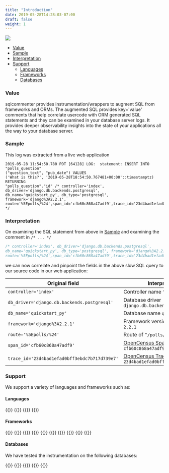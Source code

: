```yaml
---
title: "Introduction"
date: 2019-05-28T14:28:03-07:00
draft: false
weight: 1
---
```


![](/images/sqlcommenter_logo.png)

- [Value](#value)
- [Sample](#sample)
- [Interpretation](#interpretation)
- [Support](#support)
    - [Languages](#languages)
    - [Frameworks](#frameworks)
    - [Databases](#databases)

### Value 
sqlcommenter provides instrumentation/wrappers to augment SQL from frameworks and ORMs. The augmented SQL provides key='value' comments
that help correlate usercode with ORM generated SQL statements and they can be examined in your database server logs. It provides deeper
observability insights into the state of your applications all the way to your database server.

### Sample

This log was extracted from a live web application

```shell
2019-05-28 11:54:50.780 PDT [64128] LOG:  statement: INSERT INTO "polls_question"
("question_text", "pub_date") VALUES
('What is this?', '2019-05-28T18:54:50.767481+00:00'::timestamptz) RETURNING
"polls_question"."id" /* controller='index', db_driver='django.db.backends.postgresql',
db_name='quickstart_py', db_type='postgresql', framework='django%3A2.2.1',
route='%5Epolls/%24',span_id='cfb60c868a47adf9',trace_id='23d4bad1efad0bff3ebdc7b717d739e7' */
```

### Interpretation

On examining the SQL statement from above in [Sample](#sample) and examining the comment in `/* ... */`
```sql
/* controller='index', db_driver='django.db.backends.postgresql',
db_name='quickstart_py', db_type='postgresql', framework='django%3A2.2.1',
route='%5Epolls/%24',span_id='cfb60c868a47adf9',trace_id='23d4bad1efad0bff3ebdc7b717d739e7' */
```

we can now correlate and pinpoint the fields in the above slow SQL query to our source code in our web application:

Original field|Interpretation
---|----
`controller='index'`|Controller name `^/polls/$` 
`db_driver='django.db.backends.postgresql'`|Database driver `django.db.backends.postgresql`
`db_name='quickstart_py'`|Database name `quickstart_py`
`framework='django%3A2.2.1'`|Framework version of `django 2.2.1`
`route='%5Epolls/%24'`|Route of `^/polls/$` 
`span_id='cfb60c868a47adf9'`|[OpenCensus SpanID](https://opencensus.io/tracing/span/spanid/) of `cfb60c868a47adf9`
`trace_id='23d4bad1efad0bff3ebdc7b717d739e7'`|[OpenCensus TraceID](https://opencensus.io/tracing/span/traceid/) of `23d4bad1efad0bff3ebdc7b717d739e7`

### Support
We support a variety of languages and frameworks such as:

#### Languages
{{<card-vendor href="/python" src="/images/python-logo.png">}}
{{<card-vendor href="/java" src="/images/java-logo.png">}}
{{<card-vendor href="/node" src="/images/nodejs-logo.png">}}
{{<card-vendor href="/ruby" src="/images/ruby-logo.png">}}

#### Frameworks
{{<card-vendor href="/python/django" src="/images/django-logo.png">}}
{{<card-vendor href="/node/knex" src="/images/knex-logo.png">}}
{{<card-vendor href="/python/psycopg2" src="/images/psycopg2-logo.png">}}
{{<card-vendor href="/node/sequelize" src="/images/sequelize-logo.png">}}
{{<card-vendor href="/python/sqlalchemy" src="/images/sqlalchemy-logo.png">}}
{{<card-vendor href="/java/hibernate" src="/images/hibernate-logo.svg">}}
{{<card-vendor href="/node/express" src="/images/express_js-logo.png">}}
{{<card-vendor href="/java/spring" src="/images/spring-logo.png">}}
{{<card-vendor href="/python/flask" src="/images/flask-logo.png">}}
{{<card-vendor href="/ruby/activerecord" src="/images/activerecord_marginalia-logo.png">}}

#### Databases

We have tested the instrumentation on the following databases:

{{<card-vendor href="/databases/postgresql" src="/images/postgresql-logo.png">}}
{{<card-vendor href="/databases/mysql" src="/images/mysql-logo.png">}}
{{<card-vendor href="/databases/mariadb" src="/images/mariadb-logo.png">}}
{{<card-vendor href="https://sqlite.org/cli.html" src="/images/sqlite-logo.png">}}
{{<card-vendor href="https://cloud.google.com/sql/" src="/images/cloudsql-logo.png">}}

